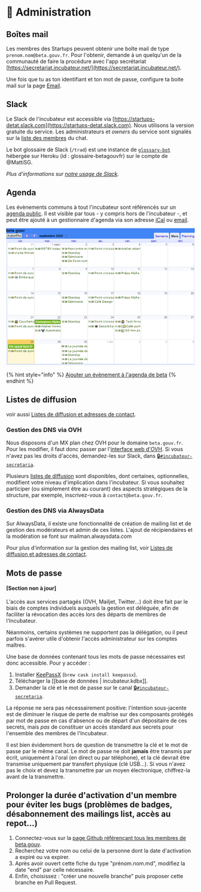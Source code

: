 # 💼 Administration

## Boîtes mail

Les membres des Startups peuvent obtenir une boîte mail de type `prenom.nom@beta.gouv.fr`. Pour l'obtenir, demande à un quelqu'un de la communauté de faire la procédure avec l'app secrétariat [https://secretariat.incubateur.net/](https://secretariat.incubateur.net/).

Une fois que tu as ton identifiant et ton mot de passe, configure ta boite mail sur la page [Email](emails.md).

## Slack

Le Slack de l'incubateur est accessible via [https://startups-detat.slack.com](https://startups-detat.slack.com). Nous utilisons la version gratuite du service. Les administrateurs et _owners_ du service sont signalés sur la [liste des membres](https://startups-detat.slack.com/account/team) du chat.

Le bot glossaire de Slack \(`/trad`\) est une instance de [`glossary-bot`](https://github.com/codeforamerica/glossary-bot) hébergée sur Heroku \(id : glossaire-betagouvfr\) sur le compte de @MattiSG.

_Plus d'informations sur_ [_notre usage de Slack_](slack.md)_._

## Agenda

Les évènements communs à tout l'incubateur sont référencés sur un [agenda public](https://calendar.google.com/calendar/embed?src=0ieonqap1r5jeal5ugeuhoovlg%40group.calendar.google.com&ctz=Europe/Paris). Il est visible par tous - y compris hors de l'incubateur -, et peut être ajouté à un gestionnaire d'agenda via son adresse [iCal](https://calendar.google.com/calendar/ical/0ieonqap1r5jeal5ugeuhoovlg%40group.calendar.google.com/public/basic.ics) ou [email](mailto:0ieonqap1r5jeal5ugeuhoovlg@group.calendar.google.com).

![Image d&apos;illustration](../.gitbook/assets/image%20%2818%29.png)

{% hint style="info" %}
[Ajouter un évènement à l'agenda de beta](https://airtable.com/shrWvcUAOJqllVqtj)
{% endhint %}

## Listes de diffusion

voir aussi [Listes de diffusion et adresses de contact](liste-de-diffusion-et-adresses-de-contact.md).

### Gestion des DNS via OVH

Nous disposons d'un MX plan chez OVH pour le domaine `beta.gouv.fr`. Pour les modifier, il faut donc passer par l'[interface web d'OVH](https://www.ovh.com/fr/g1596.mail_mutualise_guide_dutilisation_mailing-list). Si vous n'avez pas les droits d'accès, demandez-les sur Slack, dans [🔒`#incubateur-secretaria`](https://startups-detat.slack.com/messages/incubateur-secretaria/).

Plusieurs [listes de diffusion](liste-de-diffusion-et-adresses-de-contact.md) sont disponibles, dont certaines, optionnelles, modifient votre niveau d'implication dans l'incubateur. Si vous souhaitez participer \(ou simplement être au courant\) des aspects stratégiques de la structure, par exemple, inscrivez-vous à `contact@beta.gouv.fr`.

### Gestion des DNS via AlwaysData

Sur AlwaysData, il existe une fonctionnalité de création de mailing list et de gestion des modérateurs et admin de ces listes. L'ajout de récipiendaires et la modération se font sur mailman.alwaysdata.com

Pour plus d'information sur la gestion des mailing list, voir [Listes de diffusion et adresses de contact](liste-de-diffusion-et-adresses-de-contact.md).

## Mots de passe

#### \[Section non à jour\]

L'accès aux services partagés \(OVH, Mailjet, Twitter…\) doit être fait par le biais de comptes individuels auxquels la gestion est déléguée, afin de faciliter la révocation des accès lors des départs de membres de l'Incubateur.

Néanmoins, certains systèmes ne supportent pas la délégation, ou il peut parfois s'avérer utile d'obtenir l'accès administrateur sur les comptes maîtres.

Une base de données contenant tous les mots de passe nécessaires est donc accessible. Pour y accéder :

1. Installer [KeePassX](https://www.keepassx.org) \(`brew cask install keepassx`\).
2. Télécharger la \[\[base de données \| incubateur.kdbx\]\].
3. Demander la clé et le mot de passe sur le canal [🔒`#incubateur-secretaria`](https://startups-detat.slack.com/messages/incubateur-secretaria/).

La réponse ne sera pas nécessairement positive: l'intention sous-jacente est de diminuer le risque de perte de maîtrise sur des composants protégés par mot de passe en cas d'absence ou de départ d'un dépositaire de ces secrets, mais _pas_ de constituer un accès standard aux secrets pour l'ensemble des membres de l'Incubateur.

Il est bien évidemment hors de question de transmettre la clé et le mot de passe par le même canal. Le mot de passe ne doit **jamais** être transmis par écrit, uniquement à l'oral \(en direct ou par téléphone\), et la clé devrait être transmise uniquement par transfert physique \(clé USB…\). Si vous n'avez pas le choix et devez la transmettre par un moyen électronique, chiffrez-la avant de la transmettre.

## Prolonger la durée d'activation d'un membre pour éviter les bugs \(problèmes de badges, désabonnement des mailings list, accès au repot…\)

1. Connectez-vous sur la [page Github référençant tous les membres de beta.gouv](https://github.com/betagouv/beta.gouv.fr/tree/master/content/_authors).
2. Recherchez votre nom ou celui de la personne dont la date d'activation a expiré ou va expirer.
3. Après avoir ouvert cette fiche du type "prénom.nom.md", modifiez la date "end" par celle nécessaire.
4. Enfin, choisissez : "créer une nouvelle branche" puis proposer cette branche en Pull Request.

